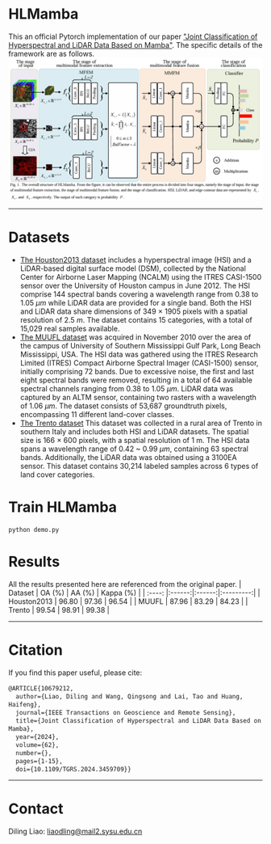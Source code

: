 # HLMamba
This an official Pytorch implementation of our paper ["Joint Classification of Hyperspectral and LiDAR Data Based on Mamba"](https://ieeexplore.ieee.org/document/10679212). The specific details of the framework are as follows.
![HLMamba](./HLMamba.png)
****
# Datasets
- [The Houston2013 dataset](https://hyperspectral.ee.uh.edu/?page_id=459)
includes a hyperspectral image (HSI) and a LiDAR-based digital surface model (DSM), collected by the National Center for Airborne Laser Mapping (NCALM) using the ITRES CASI-1500 sensor over the University of Houston campus in June 2012. The HSI comprise 144 spectral bands covering a wavelength range from 0.38 to 1.05 $\mu m$ while LiDAR data are provided for a single band. Both the HSI and LiDAR data share dimensions of 349 × 1905 pixels with a spatial resolution of 2.5 $m$. The dataset contains 15 categories, with a total of 15,029 real samples available.
- [The MUUFL dataset](https://github.com/GatorSense/MUUFLGulfport)
was acquired in November 2010 over the area of the campus of University of Southern Mississippi Gulf Park, Long Beach Mississippi, USA. The HSI data was gathered using the ITRES Research Limited (ITRES) Compact Airborne Spectral Imager (CASI-1500) sensor, initially comprising 72 bands. Due to excessive noise, the first and last eight spectral bands were removed, resulting in a total of 64 available spectral channels ranging from 0.38 to 1.05 $\mu m$. LiDAR data was captured by an ALTM sensor, containing two rasters with a wavelength of 1.06 $\mu m$. The dataset consists of 53,687 groundtruth pixels, encompassing 11 different land-cover classes.
- [The Trento dataset](https://drive.google.com/drive/folders/1HK3eL3loI4Wd-RFr1psLLmVLTVDLctGd )
This dataset was collected in a rural area of Trento in southern Italy and includes both HSI and LiDAR datasets. The spatial size is 166 × 600 pixels, with a spatial resolution of 1 m. The HSI data spans a wavelength range of 0.42 ~ 0.99 $\mu m$, containing 63 spectral bands. Additionally, the LiDAR data was obtained using a 3100EA sensor. This dataset contains 30,214 labeled samples across 6 types of land cover categories.
# Train HLMamba
``` 
python demo.py
```
# Results
All the results presented here are referenced from the original paper.
| Dataset | OA (%) | AA (%) | Kappa (%) |
| :----: |:------:|:------:|:---------:|
| Houston2013  | 96.80  | 97.36  |   96.54   |
| MUUFL  | 87.96  | 83.29  |   84.23   |
| Trento  | 99.54  | 98.91  |   99.38   |
****
# Citation
If you find this paper useful, please cite:
```
@ARTICLE{10679212,
  author={Liao, Diling and Wang, Qingsong and Lai, Tao and Huang, Haifeng},
  journal={IEEE Transactions on Geoscience and Remote Sensing}, 
  title={Joint Classification of Hyperspectral and LiDAR Data Based on Mamba}, 
  year={2024},
  volume={62},
  number={},
  pages={1-15},
  doi={10.1109/TGRS.2024.3459709}}
```
****
# Contact
Diling Liao: [liaodling@mail2.sysu.edu.cn](VX:3097264896)
